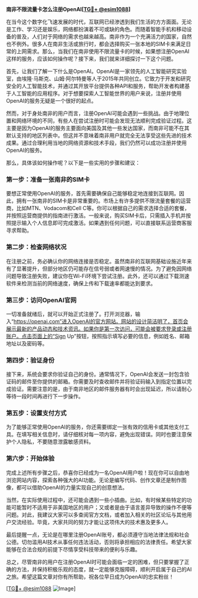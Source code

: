 **南非不限流量卡怎么注册OpenAI[[TG💪+ @esim1088](https://t.me/s/esim1088)]**

在当今这个数字化飞速发展的时代，互联网已经渗透到我们生活的方方面面。无论是工作、学习还是娱乐，网络都扮演着不可或缺的角色。而随着智能手机和移动设备的普及，人们对于网络的需求也越来越高。南非作为一个充满活力的国家，自然也不例外。很多人在南非生活或旅行时，都会选择购买一张本地的SIM卡来满足日常的上网需求。那么，当我们在南非使用不限流量卡的时候，如果想注册OpenAI这样的服务，应该如何操作呢？接下来，我们就来详细探讨一下这个问题。

首先，让我们了解一下什么是OpenAI。OpenAI是一家领先的人工智能研究实验室，由埃隆·马斯克、山姆·阿尔特曼等人于2015年共同创立。它致力于开发和研究安全的人工智能技术，并通过其开放平台提供各种API和服务，帮助开发者构建基于人工智能的应用程序。对于想要探索人工智能世界的用户来说，注册并使用OpenAI的服务无疑是一个很好的起点。

然而，对于身处南非的用户而言，注册OpenAI可能会遇到一些挑战。由于地理位置和网络环境的不同，有些人在尝试注册时可能会发现无法顺利完成验证过程。这主要是因为OpenAI的服务主要面向美国及其他一些发达国家，而南非可能不在其默认支持的地区列表中。但这并不意味着南非用户就完全无法享受这些先进的技术成果。通过合理利用当地的网络资源和技术手段，我们仍然可以成功注册并使用OpenAI的服务。

那么，具体该如何操作呢？以下是一些实用的步骤和建议：

### 第一步：准备一张南非的SIM卡

要想正常使用OpenAI的服务，首先需要确保自己能够稳定地连接到互联网。因此，拥有一张南非的SIM卡是非常重要的。市场上有许多提供不限流量套餐的运营商，比如MTN、Vodacom和Cell C等。你可以根据自己的需求选择合适的套餐，并按照运营商提供的指南进行激活。一般来说，购买SIM卡后，只需插入手机并按照提示输入个人信息即可完成激活。如果遇到任何问题，可以直接联系运营商客服寻求帮助。

### 第二步：检查网络状况

在注册之前，务必确认你的网络连接是否稳定。虽然南非的互联网基础设施近年来有了显著提升，但部分地区仍可能存在信号弱或者网速慢的情况。为了避免因网络问题导致注册失败，建议你在Wi-Fi环境下尝试注册。此外，还可以通过下载测速软件来检测当前的网络速度，确保上传和下载速率都能达到要求。

### 第三步：访问OpenAI官网

一切准备就绪后，就可以开始正式注册了。打开浏览器，输入“https://openai.com”进入OpenAI的官方网站。网站的设计简洁明了，首页会展示最新的产品动态和技术资讯。如果你是第一次访问，可能会被要求登录或注册账户。点击页面上的“Sign Up”按钮，按照指示填写必要的信息，例如姓名、邮箱地址以及密码等。

### 第四步：验证身份

接下来，系统会要求你验证自己的身份。通常情况下，OpenAI会发送一封包含验证码的邮件至你提供的邮箱。你需要及时查收邮件并将验证码输入到指定位置以完成验证。需要注意的是，由于南非地区的邮件服务器有时会出现延迟，所以请耐心等待一段时间再进行下一步操作。

### 第五步：设置支付方式

为了能够正常使用OpenAI的服务，你还需要绑定一张有效的信用卡或其他支付工具。在填写相关信息时，请仔细核对每一项内容，避免出现错误。同时也要注意保护个人隐私，不要随意泄露敏感资料。

### 第六步：开始体验

完成上述所有步骤之后，恭喜你已经成为一名OpenAI用户啦！现在你可以自由地浏览网站内容，探索各种强大的AI功能。无论是编写代码、创作文章还是制作图像，都可以借助OpenAI的力量实现自己的创意想法。

当然，在实际使用过程中，还可能会遇到一些小插曲。比如，有时候某些特定的功能可能暂时不适用于非美国地区的用户；又或者是由于语言差异导致的操作不便等问题。对此，我建议大家可以多查阅官方文档，或者加入相关的社区论坛与其他用户交流经验。毕竟，大家共同的努力才能让这项伟大的技术惠及更多人。

最后提醒一点，无论是在哪里注册OpenAI账号，都必须遵守当地法律法规和社会公德。切勿滥用AI技术从事任何违法活动，否则将承担相应的法律责任。希望大家能够在合法合规的前提下尽情享受科技带来的便利与乐趣。

总之，尽管南非的用户在注册OpenAI时可能会面临一定的困难，但只要掌握了正确的方法，并保持积极乐观的态度，就一定能够克服障碍，顺利开启属于自己的AI之旅。希望这篇文章对你有所帮助，祝各位早日成为OpenAI的忠实粉丝！

[[TG💪+ @esim1088](https://t.me/s/esim1088) ![Image](https://i.postimg.cc/4NQfJmqS/Snipaste-2025-05-13-00-14-12.png)]